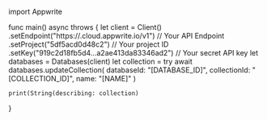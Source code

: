 import Appwrite

func main() async throws {
    let client = Client()
      .setEndpoint("https://<REGION>.cloud.appwrite.io/v1") // Your API Endpoint
      .setProject("5df5acd0d48c2") // Your project ID
      .setKey("919c2d18fb5d4...a2ae413da83346ad2") // Your secret API key
    let databases = Databases(client)
    let collection = try await databases.updateCollection(
        databaseId: "[DATABASE_ID]",
        collectionId: "[COLLECTION_ID]",
        name: "[NAME]"
    )

    print(String(describing: collection)
}
